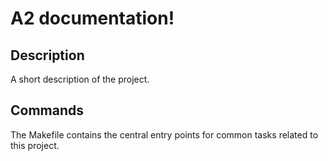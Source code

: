 # A2 documentation!

## Description

A short description of the project.

## Commands

The Makefile contains the central entry points for common tasks related to this project.

